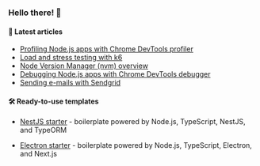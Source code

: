 ### Hello there! 👋

#### :memo: Latest articles
<!-- BLOG-POST-LIST:START -->
- [Profiling Node.js apps with Chrome DevTools profiler](https://sevic.dev/notes/profiling-nodejs-chrome-devtools-profiler/)
- [Load and stress testing with k6](https://sevic.dev/notes/load-stress-testing-k6/)
- [Node Version Manager &lpar;nvm&rpar; overview](https://sevic.dev/notes/node-version-manager-nvm/)
- [Debugging Node.js apps with Chrome DevTools debugger](https://sevic.dev/notes/debugging-nodejs-chrome-devtools/)
- [Sending e-mails with Sendgrid](https://sevic.dev/notes/emails-sendgrid/)
<!-- BLOG-POST-LIST:END -->

#### 🛠️ Ready-to-use templates
- [NestJS starter](https://sevic.dev/nestjs-starter?ref=github) - boilerplate powered by Node.js, TypeScript, NestJS, and TypeORM

- [Electron starter](https://sevic.dev/electron-starter?ref=github) - boilerplate powered by Node.js, TypeScript, Electron, and Next.js
